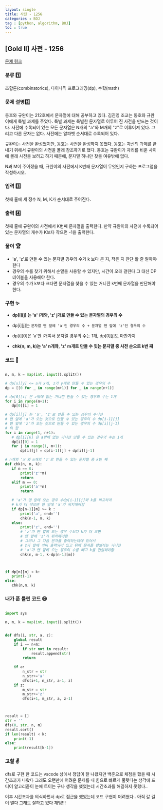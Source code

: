 ```yaml
---
layout: single
title: 사전 - 1256 
categories : BOJ
tag : [python, algorithm, BOJ]
toc : true
---
```


## [Gold II] 사전 - 1256 

[문제 링크](https://www.acmicpc.net/problem/1256) 


### 분류 1️⃣

조합론(combinatorics), 다이나믹 프로그래밍(dp), 수학(math)

### 문제 설명2️⃣

<p>동호와 규완이는 212호에서 문자열에 대해 공부하고 있다. 김진영 조교는 동호와 규완이에게 특별 과제를 주었다. 특별 과제는 특별한 문자열로 이루어 진 사전을 만드는 것이다. 사전에 수록되어 있는 모든 문자열은 N개의 "a"와 M개의 "z"로 이루어져 있다. 그리고 다른 문자는 없다. 사전에는 알파벳 순서대로 수록되어 있다.</p>

<p>규완이는 사전을 완성했지만, 동호는 사전을 완성하지 못했다. 동호는 자신의 과제를 끝내기 위해서 규완이의 사전을 몰래 참조하기로 했다. 동호는 규완이가 자리를 비운 사이에 몰래 사전을 보려고 하기 때문에, 문자열 하나만 찾을 여유밖에 없다.</p>

<p>N과 M이 주어졌을 때, 규완이의 사전에서 K번째 문자열이 무엇인지 구하는 프로그램을 작성하시오.</p>

### 입력 3️⃣

 <p>첫째 줄에 세 정수 N, M, K가 순서대로 주어진다.</p>

### 출력 4️⃣

 <p>첫째 줄에 규완이의 사전에서 K번째 문자열을 출력한다. 만약 규완이의 사전에 수록되어 있는 문자열의 개수가 K보다 작으면 -1을 출력한다.</p>

### 풀이 🏆

 - 'a', 'z'로 만들 수 있는 문자열 경우의 수가 k 보다 큰 지, 작은 지 판단 할 줄 알아야한다
 - 경우의 수를 찾기 위해서 순열을 사용할 수 있지만, 시간이 오래 걸린다 그 대신 DP 테이블을 사용해야 한다.
 - 경우의 수가 k보다 크다면 문자열을 찾을 수 있는 거니깐 k번째 문자열을 판단해야 한다. 

### 구현 ✨

 - **dp[i][j] 는 'a' i개와, 'z' j개로 만들 수 있는 문자열의 경우의 수**

 - dp[i][j]는 `문자열 맨 앞에 'a'인 경우의 수 + 문자열 맨 앞에 'z'인 경우의 수`  
 
 - dp[i][0]은 'a'만 i개여서 문자열 경우의 수는 1개, dp[0][j]도 마찬가지

 - **chk(n, m, k)는 'a' n개와, 'z' m개로 만들 수 잇는 문자열 중 사전 순으로 k번 째**

### 코드 📃

 ```python

n, m, k = map(int, input().split())

# dp[x][y] <= a가 x개, z가 y개로 만들 수 있는 경우의 수
dp = [[0 for _ in range(m+1)] for _ in range(n+1)]

# dp[0][i] 은 z밖에 없는 거니깐 만들 수 있는 경우의 수는 1개
for i in range(m+1):
    dp[0][i] = 1

# dp[i][j] 는 'a', 'z'로 만들 수 있는 경우의 수니깐 
# 맨 앞에 'a'가 오는 것으로 만들 수 있는 경우의 수 dp[i-1][j]
# 맨 앞에 'z'가 오는 것으로 만들 수 있는 경우의 수 dp[i][j-1]
# 의 합 
for i in range(1, n+1):
    # dp[i][0] 은 a밖에 없는 거니깐 만들 수 있는 경우의 수는 1개
    dp[i][0] = 1
    for j in range(1, m+1):
        dp[i][j] = dp[i-1][j] + dp[i][j-1]

# n개의 'a'와 m개의 'z'로 만들 수 있는 문자열 중 k번 째
def chk(n, m, k):
    if n == 0:
        print('z'*m)
        return
    elif m == 0:
        print('a'*n)
        return

    # 'a'가 맨 앞에 오는 경우 수dp[i-1][j]와 k를 비교하여
    # k가 더 작으면 맨 앞에 'a'가 위치해야함 
    if dp[n-1][m] >= k :
        print('a', end='')
        chk(n-1, m, k)
    else:
        print('z', end='')
        # 'z'가 맨 앞에 오는 경우 수보다 k가 더 크면
        # 맨 앞에 'z'가 위치해야함
        # 그러나 그 다음 문자를 출력하는데에 있어서
        # z가 앞에 이미 출력되어 있고 뒤에 문자를 판별하는 거니깐
        # 'a'가 맨 앞에 오는 경우의 수를 빼고 k를 전달해야함 
        chk(n, m-1, k-dp[n-1][m])



if dp[n][m] < k:
    print(-1)
else:
    chk(n,m, k)

 ``` 

### 내가 푼 틀린 코드 😅

```python

import sys

n, m, k = map(int, input().split())


def dfs(i, str, a, z):
    global result
    if i == n+m:
        if str not in result:
            result.append(str)
        return
    
    if a:
        n_str = str
        n_str+='a'
        dfs(i+1, n_str, a-1, z)
    if z:
        m_str = str
        m_str+='z'
        dfs(i+1, m_str, a, z-1)



result = []
str = ''
dfs(0, str, n, m)
result.sort()
if len(result) < k:
    print(-1)
else:
    print(result[k-1])

```

### 고찰 ✌

dfs로 구현 한 코드는 vscode 상에서 정답이 잘 나왔지만 백준으로 체점을 했을 때 시간초과가 나왔다 그래도 오랜만에 어려운 문제를 내 힘으로 빠르게 풀렷다는 생각에 드디어 알고리즘이 눈에 트이는 구나 생각을 했었는데 시간초과를 해결하지 못했다.. 

이후 시간초과를 의식하면서 dp로 접근을 했었는데 코드 구현이 어려웠다.. 아직 갈 길이 멀다 그래도 잘하고 있다 재범!!!
